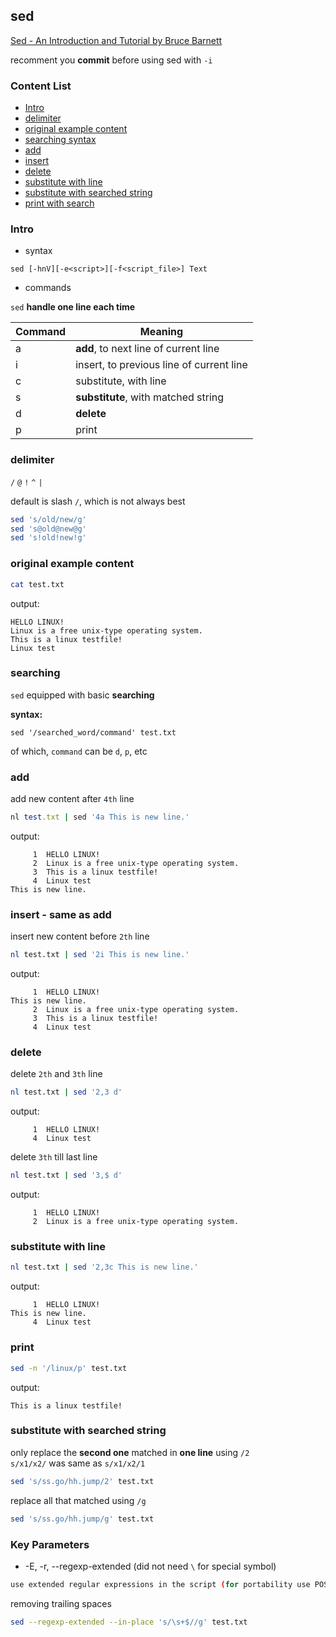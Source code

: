 ## sed
[Sed - An Introduction and Tutorial by Bruce Barnett](http://www.grymoire.com/Unix/Sed.html#uh-59)

recomment you **commit** before using sed with `-i`

### Content List
- [Intro](#intro)
- [delimiter](#delimiter)
- [original example content](#oricontent)
- [searching syntax](#searching)
- [add](#add)
- [insert](#insert)
- [delete](#delete)
- [substitute with line](#substitutec)
- [substitute with searched string](#substitutes)
- [print with search](#print)

<a id=intro></a>
### Intro
- syntax

```
sed [-hnV][-e<script>][-f<script_file>] Text
```

- commands

`sed` **handle one line each time**

Command | Meaning
--- | ---
a | **add**, to next line of current line
i | insert, to previous line of current line
c | substitute, with line
s | **substitute**, with matched string
d | **delete**
p | print

<a id=delimiter></a>
### delimiter
`/` `@` `!` `^` `|`

default is slash `/`, which is not always best

```bash
sed 's/old/new/g'
sed 's@old@new@g'
sed 's!old!new!g'
```

<a id=oricontent></a>
### original example content
```bash
cat test.txt
```
output:

```
HELLO LINUX!
Linux is a free unix-type operating system.
This is a linux testfile!
Linux test
```

<a id=searching></a>
### searching
`sed` equipped with basic **searching**

**syntax:**

```
sed '/searched_word/command' test.txt
```

of which, `command` can be `d`, `p`, etc

<a id=add></a>
### add
add new content after `4th` line

```ruby
nl test.txt | sed '4a This is new line.'
```
output:

```
     1	HELLO LINUX!
     2	Linux is a free unix-type operating system.
     3	This is a linux testfile!
     4	Linux test
This is new line.
```

<a id=insert></a>
### insert - same as add
insert new content before `2th` line

```bash
nl test.txt | sed '2i This is new line.'
```

output:

```
     1	HELLO LINUX!
This is new line.
     2	Linux is a free unix-type operating system.
     3	This is a linux testfile!
     4	Linux test
```


<a id=delete></a>
### delete
delete `2th` and `3th` line

```bash
nl test.txt | sed '2,3 d'
```
output:

```
     1	HELLO LINUX!
     4	Linux test
```

delete `3th` till last line

```bash
nl test.txt | sed '3,$ d'
```

output:

```
     1	HELLO LINUX!
     2	Linux is a free unix-type operating system.
```

<a id=substitutec></a>
### substitute with line
```bash
nl test.txt | sed '2,3c This is new line.'
```
output:

```
     1	HELLO LINUX!
This is new line.
     4	Linux test
```

<a id=print></a>
### print
```bash
sed -n '/linux/p' test.txt
```
output:

```
This is a linux testfile!
```

<a id=substitutes></a>
### substitute with searched string
only replace the **second one** matched in **one line** using `/2`<br>
`s/x1/x2/` was same as `s/x1/x2/1`

```bash
sed 's/ss.go/hh.jump/2' test.txt
```

replace all that matched using `/g`

```bash
sed 's/ss.go/hh.jump/g' test.txt
```

### Key Parameters
- -E, -r, --regexp-extended (did not need `\` for special symbol)

```bash
use extended regular expressions in the script (for portability use POSIX -E).
```

removing trailing spaces

```bash
sed --regexp-extended --in-place 's/\s+$//g' test.txt
```
